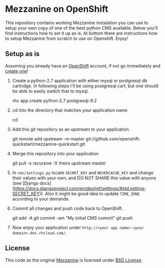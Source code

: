 Mezzanine on OpenShift
======================

This repository contains working Mezzanine instalation you can use to setup your
own copy of one of the best python CMS available. Below you'll find instructions
how to set it up as is. At bottom there are instructions how to setup Mezzanine
from scratch to use on Openshift. Enjoy!


Setup as is
-----------

Assuming you already hava an [OpenShift](https://www.openshift.com/) account, if
not go immediately and [create one](https://www.openshift.com/app/account/new)!

1. Create a python-2.7 application with either mysql or postgresql db cartridge.
In following steps I'll be using postgresql cart, but one should be able to
easily switch that to mysql.

    rhc app create <your app name> python-2.7 postgresql-9.2

2. cd into the directory that matches your application name

    cd <your app name>

3. Add this git repository as an upstream to your application

    git remote add upstream -m master git://github.com/openshift-quickstart/mezzanine-quickstart.git

4. Merge this repository into your application

    git pull -s recursive -X theirs upstream master

5. In `cms/settings.py` locate `SECRET_KEY` and `NEVERCACHE_KEY` and change their
values with your own, and DO NOT SHARE this value with anyone (see [Django docs]
(https://docs.djangoproject.com/en/dev/ref/settings/#std:setting-SECRET_KEY)).
Also it might be good idea to update `TIME_ZONE` according to your demands.

6. Commit all changes and push code back to OpenShift.

    git add -A
    git commit -am "My initial CMS commit"
    git push

6. Now enjoy your application under `http://<your app name>-<your domain>.dev.rhcloud.com/`.


License
-------

This code as the original [Mezzanine](http://mezzanine.jupo.org/) is licensed under [BSD License](http://www.linfo.org/bsdlicense.html).


